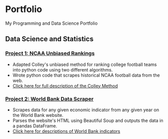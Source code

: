 # Portfolio
My Programming and Data Science Portfolio

## Data Science and Statistics

### [Project 1: NCAA Unbiased Rankings]([https://github.com/samtragesser/Computing-and-Machine-Learning-for-Economics/tree/main/ColleyRank](https://github.com/samtragesser/Computing-and-Machine-Learning-for-Economics/tree/main/Colley%20Rank))
* Adapted Colley's unbiased method for ranking college football teams into python code using two different algorithms.
* Wrote python code that scrapes historical NCAA football data from the web. 
* [Click here for full description of the Colley Method](https://www.colleyrankings.com/matrate.pdf)

### [Project 2: World Bank Data Scraper](https://github.com/samtragesser/Computing-and-Machine-Learning-for-Economics/tree/main/World_Bank_Import)
* Scrapes data for any given economic indicator from any given year on the World Bank website.
* Parses the website's HTML using Beautiful Soup and outputs the data in a pandas DataFrame. 
* [Click here for descriptions of World Bank indicators](https://data.worldbank.org/indicator)

